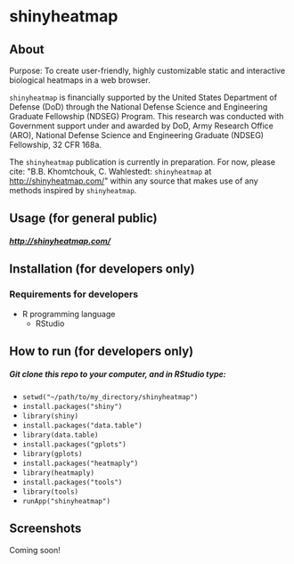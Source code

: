 # shinyheatmap

## About
Purpose: To create user-friendly, highly customizable static and interactive biological heatmaps in a web browser.

`shinyheatmap` is financially supported by the United States Department of Defense (DoD) through the National Defense Science and Engineering Graduate Fellowship (NDSEG) Program. This research was conducted with Government support under and awarded by DoD, Army Research Office (ARO), National Defense Science and Engineering Graduate (NDSEG) Fellowship, 32 CFR 168a.

The `shinyheatmap` publication is currently in preparation.  For now, please cite: "B.B. Khomtchouk, C. Wahlestedt:  `shinyheatmap` at http://shinyheatmap.com/" within any source that makes use of any methods inspired by `shinyheatmap`. 

## Usage (for general public)

##### http://shinyheatmap.com/

## Installation (for developers only)

### Requirements for developers

* R programming language
  * RStudio

## How to run (for developers only)

##### Git clone this repo to your computer, and in RStudio type:
* `setwd("~/path/to/my_directory/shinyheatmap")`
* `install.packages("shiny")`
* `library(shiny)`
* `install.packages("data.table")`
* `library(data.table)`
* `install.packages("gplots")`
* `library(gplots)`
* `install.packages("heatmaply")`
* `library(heatmaply)`
* `install.packages("tools")`
* `library(tools)`
* `runApp("shinyheatmap")`

## Screenshots

Coming soon!
